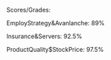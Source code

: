 Scores/Grades:

EmployStrategy&Avanlanche: 89%

Insurance&Servers: 92.5%

ProductQuality$StockPrice: 97.5%
